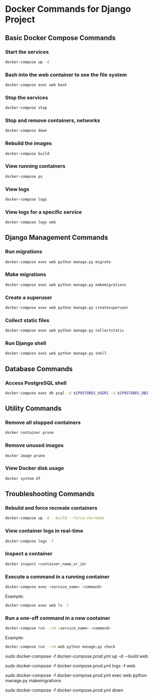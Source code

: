 # Docker Commands for Django Project

## Basic Docker Compose Commands

### Start the services
```bash
docker-compose up -d
```

### Bash into the web container to see the file system
```bash
docker-compose exec web bash
```

### Stop the services
```bash
docker-compose stop
```

### Stop and remove containers, networks
```bash
docker-compose down
```

### Rebuild the images
```bash
docker-compose build
```

### View running containers
```bash
docker-compose ps
```

### View logs
```bash
docker-compose logs
```

### View logs for a specific service
```bash
docker-compose logs web
```

## Django Management Commands

### Run migrations
```bash
docker-compose exec web python manage.py migrate
```

### Make migrations
```bash
docker-compose exec web python manage.py makemigrations
```

### Create a superuser
```bash
docker-compose exec web python manage.py createsuperuser
```

### Collect static files
```bash
docker-compose exec web python manage.py collectstatic
```

### Run Django shell
```bash
docker-compose exec web python manage.py shell
```

## Database Commands

### Access PostgreSQL shell
```bash
docker-compose exec db psql -U ${POSTGRES_USER} -d ${POSTGRES_DB}
```

## Utility Commands

### Remove all stopped containers
```bash
docker container prune
```

### Remove unused images
```bash
docker image prune
```

### View Docker disk usage
```bash
docker system df
```

## Troubleshooting Commands

### Rebuild and force recreate containers
```bash
docker-compose up -d --build --force-recreate
```

### View container logs in real-time
```bash
docker-compose logs -f
```

### Inspect a container
```bash
docker inspect <container_name_or_id>
```

### Execute a command in a running container
```bash
docker-compose exec <service_name> <command>
```

Example:
```bash
docker-compose exec web ls -l
```

### Run a one-off command in a new container
```bash
docker-compose run --rm <service_name> <command>
```

Example:
```bash
docker-compose run --rm web python manage.py check
```

sudo docker-compose -f docker-compose.prod.yml up -d --build web

sudo docker-compose -f docker-compose.prod.yml logs -f web

sudo docker-compose -f docker-compose.prod.yml exec web python manage.py makemigrations

sudo docker-compose -f docker-compose.prod.yml down